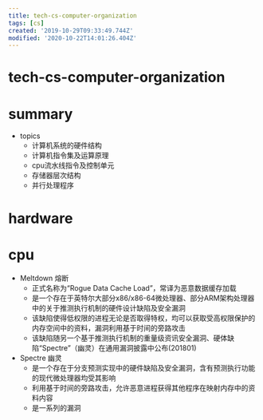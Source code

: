 ```yaml
---
title: tech-cs-computer-organization
tags: [cs]
created: '2019-10-29T09:33:49.744Z'
modified: '2020-10-22T14:01:26.404Z'
---
```


# tech-cs-computer-organization

# summary

- topics
  - 计算机系统的硬件结构
  - 计算机指令集及运算原理
  - cpu流水线指令及控制单元
  - 存储器层次结构
  - 并行处理程序

# hardware

# cpu

- Meltdown 熔断
  - 正式名称为“Rogue Data Cache Load”，常译为恶意数据缓存加载
  - 是一个存在于英特尔大部分x86/x86-64微处理器、部分ARM架构处理器中的关于推测执行机制的硬件设计缺陷及安全漏洞
  - 该缺陷使得低权限的进程无论是否取得特权，均可以获取受高权限保护的内存空间中的资料，漏洞利用基于时间的旁路攻击
  - 该缺陷随另一个基于推测执行机制的重量级资讯安全漏洞、硬体缺陷“Spectre”（幽灵）在通用漏洞披露中公布(201801)
- Spectre 幽灵
  - 是一个存在于分支预测实现中的硬件缺陷及安全漏洞，含有预测执行功能的现代微处理器均受其影响
  - 利用基于时间的旁路攻击，允许恶意进程获得其他程序在映射内存中的资料内容
  - 是一系列的漏洞
